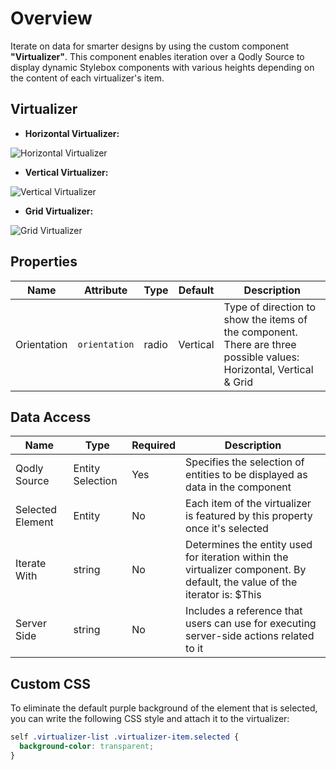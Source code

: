 # Overview

Iterate on data for smarter designs by using the custom component **"Virtualizer"**. This component enables iteration over a Qodly Source to display dynamic Stylebox components with various heights depending on the content of each virtualizer's item.

## Virtualizer

- **Horizontal Virtualizer:**

![Horizontal Virtualizer](image.png)

- **Vertical Virtualizer:**

![Vertical Virtualizer](image-1.png)

- **Grid Virtualizer:**

![Grid Virtualizer](image-2.png)

## Properties

| Name        | Attribute     | Type  | Default  | Description                                                                                                        |
| ----------- | ------------- | ----- | -------- | ------------------------------------------------------------------------------------------------------------------ |
| Orientation | `orientation` | radio | Vertical | Type of direction to show the items of the component. There are three possible values: Horizontal, Vertical & Grid |

## Data Access

| Name             | Type             | Required | Description                                                                                                                |
| ---------------- | ---------------- | -------- | -------------------------------------------------------------------------------------------------------------------------- |
| Qodly Source     | Entity Selection | Yes      | Specifies the selection of entities to be displayed as data in the component                                               |
| Selected Element | Entity           | No       | Each item of the virtualizer is featured by this property once it's selected                                               |
| Iterate With     | string           | No       | Determines the entity used for iteration within the virtualizer component. By default, the value of the iterator is: $This |
| Server Side      | string           | No       | Includes a reference that users can use for executing server-side actions related to it                                    |

## Custom CSS

To eliminate the default purple background of the element that is selected, you can write the following CSS style and attach it to the virtualizer:

```css
self .virtualizer-list .virtualizer-item.selected {
  background-color: transparent;
}
```
